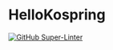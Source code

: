 # HelloKospring

[![GitHub Super-Linter](https://github.com/KimSoungRyoul/HelloKopring/workflows/Lint%20Code%20Base/badge.svg)](https://github.com/marketplace/actions/super-linter)